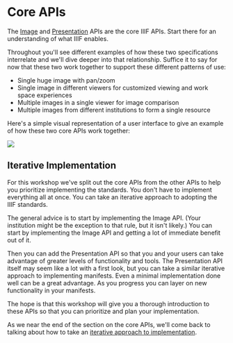 # Core APIs

The [Image](image/README.md) and [Presentation](presentation/README.md) APIs are the core IIIF APIs. Start there for an understanding of what IIIF enables.

Throughout you'll see different examples of how these two specifications interrelate and we'll dive deeper into that relationship. Suffice it to say for now that these two work together to support these different patterns of use:

- Single huge image with pan/zoom
- Single image in different viewers for customized viewing and work space experiences
- Multiple images in a single viewer for image comparison
- Multiple images from different institutions to form a single resource

Here's a simple visual representation of a user interface to give an example of how these two core APIs work together:
<!-- #backlog:170 Does this image-plus-presentation-user-interface.png belong here or somewhere else? -->

![](../assets/images/image-plus-presentation-user-interface.png)

## Iterative Implementation

For this workshop we've split out the core APIs from the other APIs to help you prioritize implementing the standards. You don't have to implement everything all at once. You can take an iterative approach to adopting the IIIF standards.

The general advice is to start by implementing the Image API. (Your institution might be the exception to that rule, but it isn't likely.) You can start by implementing the Image API and getting a lot of immediate benefit out of it.

Then you can add the Presentation API so that you and your users can take advantage of greater levels of functionality and tools. The Presentation API itself may seem like a lot with a first look, but you can take a similar iterative approach to implementing manifests. Even a minimal implementation done well can be a great advantage. As you progress you can layer on new functionality in your manifests.

The hope is that this workshop will give you a thorough introduction to these APIs so that you can prioritize and plan your implementation.

As we near the end of the section on the core APIs, we'll come back to talking about how to take an [iterative approach to implementation](../presentation/data-workflows.md#iterative-example).

<!-- #backlog:460 write more about the the core APIs? -->
